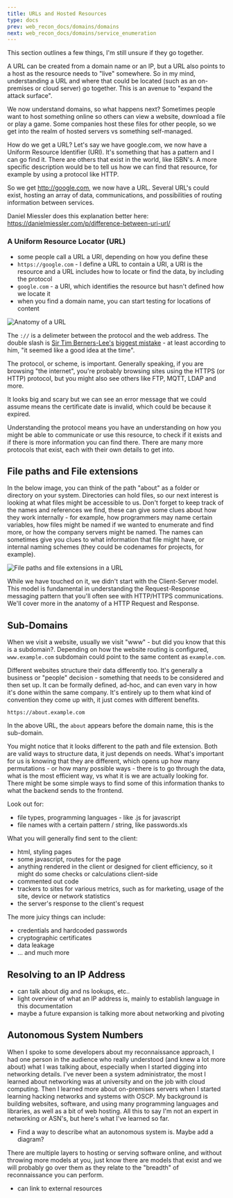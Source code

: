 ```yaml
---
title: URLs and Hosted Resources
type: docs
prev: web_recon_docs/domains/domains
next: web_recon_docs/domains/service_enumeration
---
```


This section outlines a few things, I'm still unsure if they go together.

A URL can be created from a domain name or an IP, but a URL also points to a host as the resource needs to "live" somewhere. So in my mind, understanding a URL and where that could be located (such as an on-premises or cloud server) go together. This is an avenue to "expand the attack surface".

We now understand domains, so what happens next? Sometimes people want to host something online so others can view a website, download a file or play a game. Some companies host these files for other people, so we get into the realm of hosted servers vs something self-managed. 

How do we get a URL? Let's say we have google.com, we now have a Uniform Resource Identifier (URI). It's something that has a pattern and I can go find it. There are others that exist in the world, like ISBN's. A more specific description would be to tell us how we can find that resource, for example by using a protocol like HTTP. 

So we get http://google.com, we now have a URL. Several URL's could exist, hosting an array of data, communications, and possibilities of routing information between services.

Daniel Miessler does this explanation better here: https://danielmiessler.com/p/difference-between-uri-url/

### A Uniform Resource Locator (URL)

- some people call a URL a URI, depending on how you define these
- `https://google.com` - I define a URL to contain a URI, a URI is the resource and a URL includes how to locate or find the data, by including the protocol
- `google.com` - a URI, which identifies the resource but hasn't defined how we locate it
- when you find a domain name, you can start testing for locations of content


![Anatomy of a URL](/images/anatomy_URL.png)

The `://` is a delimeter between the protocol and the web address. The double slash is [Sir Tim Berners-Lee's](https://en.wikipedia.org/wiki/Tim_Berners-Lee) [biggest mistake](https://archive.nytimes.com/bits.blogs.nytimes.com/2009/10/12/the-webs-inventor-regrets-one-small-thing/) - at least according to him, "it seemed like a good idea at the time".

The protocol, or scheme, is important. Generally speaking, if you are browsing "the internet", you're probably browsing sites using the HTTPS (or HTTP) protocol, but you might also see others like FTP, MQTT, LDAP and more.

It looks big and scary but we can see an error message that we could assume means the certificate date is invalid, which could be because it expired.

Understanding the protocol means you have an understanding on how you might be able to communicate or use this resource, to check if it exists and if there is more information you can find there. There are many more protocols that exist, each with their own details to get into.


## File paths and File extensions

In the below image, you can think of the path "about" as a folder or directory on your system. Directories can hold files, so our next interest is looking at what files might be accessible to us. Don't forget to keep track of the names and references we find, these can give some clues about how they work internally - for example, how programmers may name certain variables, how files might be named if we wanted to enumerate and find more, or how the company servers might be named. The names can sometimes give you clues to what information that file might have, or internal naming schemes (they could be codenames for projects, for example).

![File paths and file extensions in a URL](/images/domains_file_ext.png)

While we have touched on it, we didn't start with the Client-Server model. This model is fundamental in understanding the Request-Response messaging pattern that you'll often see with HTTP/HTTPS communications. We'll cover more in the anatomy of a HTTP Request and Response.


## Sub-Domains

When we visit a website, usually we visit "www" - but did you know that this is a subdomain?. Depending on how the website routing is configured, `www.example.com` subdomain could point to the same content as `example.com`. 

Different websites structure their data differently too. It's generally a business or "people" decision - something that needs to be considered and then set up. It can be formally defined, ad-hoc, and can even vary in how it's done within the same company. It's entirely up to them what kind of convention they come up with, it just comes with different benefits. 

`https://about.example.com`

In the above URL, the `about` appears before the domain name, this is the sub-domain.

You might notice that it looks different to the path and file extension. Both are valid ways to structure data, it just depends on needs. What's important for us is knowing that they are different, which opens up how many permutations - or how many possible ways - there is to go through the data, what is the most efficient way, vs what it is we are actually looking for. There might be some simple ways to find some of this information thanks to what the backend sends to the frontend.

Look out for:

- file types, programming languages - like .js for javascript
- file names with a certain pattern / string, like passwords.xls

What you will generally find sent to the client:

- html, styling pages
- some javascript, routes for the page
- anything rendered in the client or designed for client efficiency, so it might do some checks or calculations client-side
- commented out code
- trackers to sites for various metrics, such as for marketing, usage of the site, device or network statistics
- the server's response to the client's request

The more juicy things can include:

- credentials and hardcoded passwords
- cryptographic certificates
- data leakage
- ... and much more


## Resolving to an IP Address

- can talk about dig and ns lookups, etc..
- light overview of what an IP address is, mainly to establish language in this documentation
- maybe a future expansion is talking more about networking and pivoting


## Autonomous System Numbers

When I spoke to some developers about my reconnaissance approach, I had one person in the audience who really understood (and knew a lot more about) what I was talking about, especially when I started digging into networking details. I've never been a system administrator, the most I learned about networking was at university and on the job with cloud computing. Then I learned more about on-premises servers when I started learning hacking networks and systems with OSCP. My background is building websites, software, and using many programming languages and libraries, as well as a bit of web hosting. All this to say I'm not an expert in networking or ASN's, but here's what I've learned so far.

- Find a way to describe what an autonomous system is. Maybe add a diagram?

There are multiple layers to hosting or serving software online, and without throwing more models at you, just know there are models that exist and we will probably go over them as they relate to the "breadth" of reconnaissance you can perform. 

- can link to external resources

